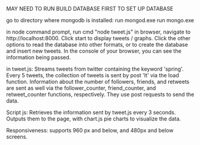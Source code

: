 MAY NEED TO RUN BUILD DATABASE FIRST TO SET UP DATABASE

go to directory where mongodb is installed:
run mongod.exe
run mongo.exe

in node command prompt, run cmd "node tweet.js"
in browser, navigate to http://localhost:8000. Click start to display tweets / graphs. Click the other options to read the database into other formats, or to create the database and insert new tweets.
In the console of your browser, you can see the information being passed.

in tweet.js:
Streams tweets from twitter containing the keyword 'spring'. Every 5 tweets, the collection of tweets is sent by post 'lt' via the load function.
Information about the number of followers, friends, and retweets are sent as well via the follower_counter, friend_counter, and retweet_counter functions, respectively. They use post requests to send the data.

Script js:
Retrieves the information sent by tweet.js every 3 seconds.
Outputs them to the page, with chart.js pie charts to visualize the data. 

Responsiveness:
supports 960 px and below, and 480px and below screens.

